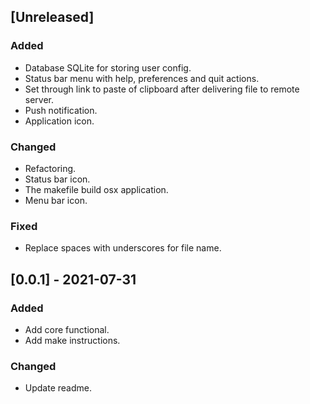## [Unreleased]
### Added
- Database SQLite for storing user config.
- Status bar menu with help, preferences and quit actions.
- Set through link to paste of clipboard after delivering file to remote server.
- Push notification.
- Application icon.
### Changed
- Refactoring.
- Status bar icon.
- The makefile build osx application. 
- Menu bar icon.
### Fixed
- Replace spaces with underscores for file name.

## [0.0.1] - 2021-07-31
### Added
- Add core functional.
- Add make instructions.
### Changed
- Update readme.
